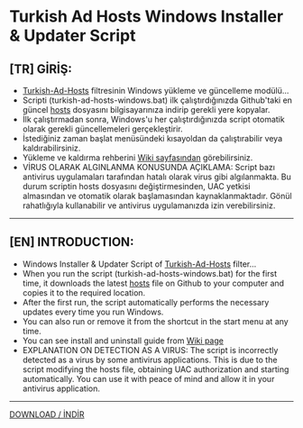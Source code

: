 # Turkish Ad Hosts Windows Installer & Updater Script  
  
## [TR] GİRİŞ:  
- [Turkish-Ad-Hosts](https://github.com/symbuzzer/Turkish-Ad-Hosts) filtresinin Windows yükleme ve güncelleme modülü...  
- Scripti (turkish-ad-hosts-windows.bat) ilk çalıştırdığınızda Github'taki en güncel [hosts](https://github.com/symbuzzer/Turkish-Ad-Hosts/blob/main/hosts) dosyasını bilgisayarınıza indirip gerekli yere kopyalar.  
- İlk çalıştırmadan sonra, Windows'u her çalıştırdığınızda script otomatik olarak gerekli güncellemeleri gerçekleştirir.  
- İstediğiniz zaman başlat menüsündeki kısayoldan da çalıştırabilir veya kaldırabilirsiniz.  
- Yükleme ve kaldırma rehberini [Wiki sayfasından](https://github.com/symbuzzer/Turkish-Ad-Hosts/wiki) görebilirsiniz.  
- VİRUS OLARAK ALGINLANMA KONUSUNDA AÇIKLAMA: Script bazı antivirus uygulamaları tarafından hatalı olarak virus gibi algılanmakta. Bu durum scriptin hosts dosyasını değiştirmesinden, UAC yetkisi almasından ve otomatik olarak başlamasından kaynaklanmaktadır. Gönül rahatlığıyla kullanabilir ve antivirus uygulamanızda izin verebilirsiniz.
  
----------------
  
## [EN] INTRODUCTION:  
- Windows Installer & Updater Script of [Turkish-Ad-Hosts](https://github.com/symbuzzer/Turkish-Ad-Hosts) filter...  
- When you run the script (turkish-ad-hosts-windows.bat) for the first time, it downloads the latest [hosts](https://github.com/symbuzzer/Turkish-Ad-Hosts/blob/main/hosts) file on Github to your computer and copies it to the required location.  
- After the first run, the script automatically performs the necessary updates every time you run Windows.  
- You can also run or remove it from the shortcut in the start menu at any time.  
- You can see install and uninstall guide from [Wiki page](https://github.com/symbuzzer/Turkish-Ad-Hosts/wiki)  
- EXPLANATION ON DETECTION AS A VIRUS: The script is incorrectly detected as a virus by some antivirus applications. This is due to the script modifying the hosts file, obtaining UAC authorization and starting automatically. You can use it with peace of mind and allow it in your antivirus application.  
  
----------------
  
[DOWNLOAD / İNDİR](https://github.com/symbuzzer/Turkish-Ad-Hosts/releases)
